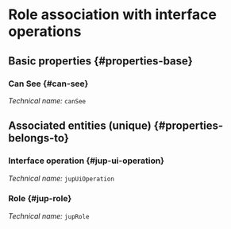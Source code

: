 # Role association with interface operations
<!--- THIS FILE IS GENERATED PLEASE DO NOT EDIT IT DIRECTLY --->



## Basic properties {#properties-base}

### Can See {#can-see}



*Technical name:* ```canSee```


## Associated entities (unique) {#properties-belongs-to}

### Interface operation {#jup-ui-operation}



*Technical name:* ```jupUiOperation```

### Role {#jup-role}



*Technical name:* ```jupRole```





